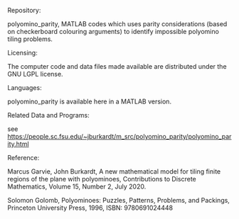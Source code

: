 Repository:

polyomino_parity, MATLAB codes which uses parity considerations (based on checkerboard colouring arguments) to identify
impossible polyomino tiling problems.

Licensing:

The computer code and data files made available are distributed under the GNU LGPL license.

Languages:

polyomino_parity is available here in a MATLAB version.

Related Data and Programs:

see https://people.sc.fsu.edu/~jburkardt/m_src/polyomino_parity/polyomino_parity.html

Reference:

Marcus Garvie, John Burkardt,
A new mathematical model for tiling finite regions of the plane with polyominoes,
Contributions to Discrete Mathematics,
Volume 15, Number 2, July 2020.

Solomon Golomb,
Polyominoes: Puzzles, Patterns, Problems, and Packings,
Princeton University Press, 1996,
ISBN: 9780691024448
